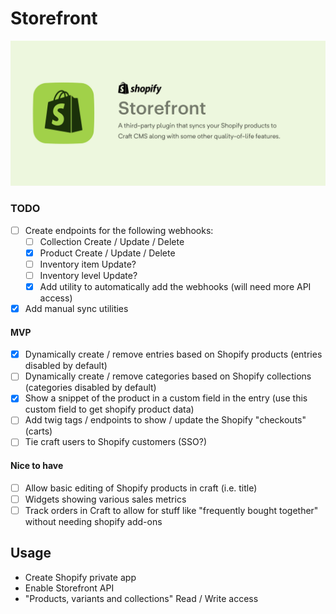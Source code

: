 # Storefront
![Easily integrate Shopify with Craft CMS!](./resources/banner.jpg)

### TODO
- [ ] Create endpoints for the following webhooks:
  - [ ] Collection Create / Update / Delete
  - [x] Product Create / Update / Delete
  - [ ] Inventory item Update?
  - [ ] Inventory level Update?
  - [x] Add utility to automatically add the webhooks (will need more API access)
- [x] Add manual sync utilities

#### MVP
- [x] Dynamically create / remove entries based on Shopify products (entries disabled by default)
- [ ] Dynamically create / remove categories based on Shopify collections (categories disabled by default)
- [x] Show a snippet of the product in a custom field in the entry (use this custom field to get shopify product data)
- [ ] Add twig tags / endpoints to show / update the Shopify "checkouts" (carts)
- [ ] Tie craft users to Shopify customers (SSO?)

#### Nice to have
- [ ] Allow basic editing of Shopify products in craft (i.e. title)
- [ ] Widgets showing various sales metrics
- [ ] Track orders in Craft to allow for stuff like "frequently bought together" without needing shopify add-ons

## Usage

- Create Shopify private app
- Enable Storefront API
- "Products, variants and collections" Read / Write access